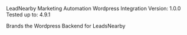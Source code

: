 LeadNearby Marketing Automation Wordpress Integration
Version: 1.0.0
Tested up to: 4.9.1

Brands the Wordpress Backend for LeadsNearby
